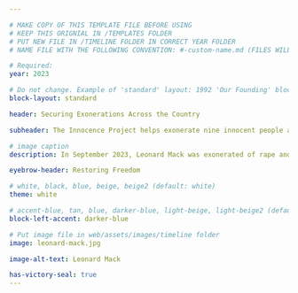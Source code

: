 ```yaml
---

# MAKE COPY OF THIS TEMPLATE FILE BEFORE USING
# KEEP THIS ORIGNIAL IN /TEMPLATES FOLDER
# PUT NEW FILE IN /TIMELINE FOLDER IN CORRECT YEAR FOLDER
# NAME FILE WITH THE FOLLOWING CONVENTION: #-custom-name.md (FILES WILL BE DISPLAYED IN SORTED NUMBER ORDER)

# Required:
year: 2023

# Do not change. Example of 'standard' layout: 1992 'Our Founding' block. 
block-layout: standard

header: Securing Exonerations Across the Country

subheader: The Innocence Project helps exonerate nine innocent people across states such as New York, Texas, Hawaii, Oklahoma, and Louisiana. They include Leonard Mack, whose wrongful conviction of 47 years is the longest to be vacated based on new DNA evidence known to the organization. 

# image caption
description: In September 2023, Leonard Mack was exonerated of rape and two counts of criminal possession of a weapon. (Image:Elijah Craig II/Innocence Project) 

eyebrow-header: Restoring Freedom

# white, black, blue, beige, beige2 (default: white)
theme: white

# accent-blue, tan, blue, darker-blue, light-beige, light-beige2 (default: light-beige)
block-left-accent: darker-blue

# Put image file in web/assets/images/timeline folder
image: leonard-mack.jpg

image-alt-text: Leonard Mack

has-victory-seal: true
---
```

